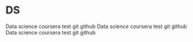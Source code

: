 DS
==
Data science coursera test git github
Data science coursera test git github
Data science coursera test git github